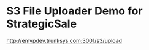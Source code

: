 S3 File Uploader Demo for StrategicSale
========================================

http://emvpdev.trunksys.com:3001/s3/upload
